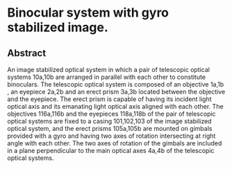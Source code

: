# Binocular system with gyro stabilized image.

## Abstract
An image stabilized optical system in which a pair of telescopic optical systems 10a,10b are arranged in parallel with each other to constitute binoculars. The telescopic optical system is composed of an objective 1a,1b , an eyepiece 2a,2b and an erect prism 3a,3b located between the objective and the eyepiece. The erect prism is capable of having its incident light optical axis and its emanating light optical axis aligned with each other. The objectives 116a,116b and the eyepieces 118a,118b of the pair of telescopic optical systems are fixed to a casing 101,102,103 of the image stabilized optical system, and the erect prisms 105a,105b are mounted on gimbals provided with a gyro and having two axes of rotation intersecting at right angle with each other. The two axes of rotation of the gimbals are included in a plane perpendicular to the main optical axes 4a,4b of the telescopic optical systems.